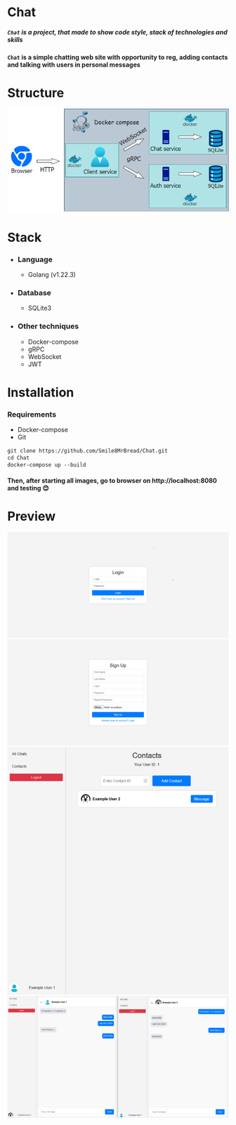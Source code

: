 # Chat
##### `Chat` is a project, that made to show code style, stack of technologies and skills

#### `Chat` is a simple chatting web site with opportunity to reg, adding contacts and talking with users in personal messages
# Structure
<img src="doc/Project_struct.png">

# Stack
- ### Language
  - Golang (v1.22.3)
- ### Database
  - SQLite3
- ### Other techniques
  - Docker-compose
  - gRPC
  - WebSocket
  - JWT
# Installation

### Requirements
- Docker-compose
- Git
```shell
git clone https://github.com/Smile8MrBread/Chat.git
cd Chat
docker-compose up --build
```
#### Then, after starting all images, go to browser on http://localhost:8080 and testing 😊
# Preview
<img src="doc/Login.png">
<img src="doc/Sign_up.png">
<img src="doc/Contacts.png">
<img src="doc/Chatting_example.png">